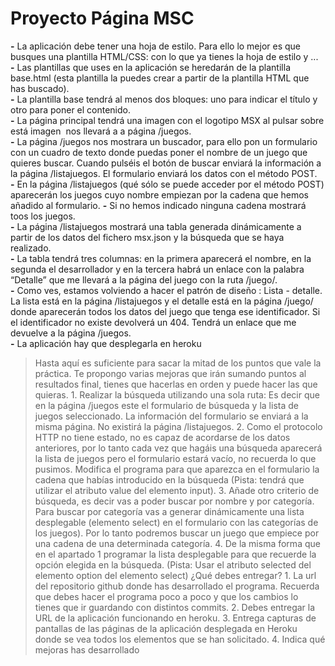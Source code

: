 # Proyecto Página MSC

**-** La aplicación debe tener una hoja de estilo. Para ello lo mejor es que busques una plantilla HTML/CSS: con lo que ya tienes la hoja de estilo y ...  
**-** Las plantillas que uses en la aplicación se heredarán de la plantilla base.html (esta plantilla la puedes crear a partir de la plantilla HTML que has buscado).  
**-** La plantilla base tendrá al menos dos bloques: uno para indicar el título y otro para poner el contenido.  
**-** La página principal tendrá una imagen con el logotipo MSX al pulsar sobre está imagen  nos llevará a a página /juegos.  
**-** La página /juegos nos mostrara un buscador, para ello pon un formulario con un cuadro de texto donde puedas poner el nombre de un juego que quieres buscar. Cuando pulséis el botón de buscar enviará la información a la página /listajuegos. El formulario enviará los datos con el método POST.  
**-** En la página /listajuegos (qué sólo se puede acceder por el método POST) aparecerán los juegos cuyo nombre empiezan por la cadena que hemos añadido al formulario. **-** Si no hemos indicado ninguna cadena mostrará toos los juegos.  
**-** La página /listajuegos mostrará una tabla generada dinámicamente a partir de los datos del fichero msx.json y la búsqueda que se haya realizado.  
**-** La tabla tendrá tres columnas: en la primera aparecerá el nombre, en la segunda el desarrollador y en la tercera habrá un enlace con la palabra “Detalle” que me llevará a la página del juego con la ruta /juego/<identificador>.  
**-** Como ves, estamos volviendo a hacer el patrón de diseño : Lista - detalle. La lista está en la página /listajuegos y el detalle está en la página /juego/<identificador> donde aparecerán todos los datos del juego que tenga ese identificador. Si el identificador no existe devolverá un 404. Tendrá un enlace que me devuelve a la página /juegos.  
**-** La aplicación hay que desplegarla en heroku  

> Hasta aquí es suficiente para sacar la mitad de los puntos que vale la práctica. Te propongo varias mejoras que irán sumando puntos al resultados final, tienes que hacerlas en orden y puede hacer las que quieras.
    1. Realizar la búsqueda utilizando una sola ruta: Es decir que en la página /juegos este el formulario de búsqueda y la lista de juegos seleccionado. La información del formulario se enviará a la misma página. No existirá la página /listajuegos.
    2. Como el protocolo HTTP no tiene estado, no es capaz de acordarse de los datos anteriores, por lo tanto cada vez que hagáis una búsqueda aparecerá la lista de juegos pero el formulario estará vacío, no recuerda lo que pusimos. Modifica el programa para que aparezca en el formulario la cadena que habías introducido en la búsqueda (Pista: tendrá que utilizar el atributo value del elemento input).
    3. Añade otro criterio de búsqueda, es decir vas a poder buscar por nombre y por categoría. Para buscar por categoría vas a generar dinámicamente una lista desplegable (elemento select) en el formulario con las categorías de los juegos). Por lo tanto podremos buscar un juego que empiece por una cadena de una determinada categoría.
    4. De la misma forma que en el apartado 1 programar la lista desplegable para que recuerde la opción elegida en la búsqueda. (Pista: Usar el atributo selected del elemento option del elemento select)
¿Qué debes entregar?
    1. La url del repositorio github donde has desarrollado el programa. Recuerda que debes hacer el programa poco a poco y que los cambios lo tienes que ir guardando con distintos commits.
    2. Debes entregar la URL de la aplicación funcionando en heroku.
    3. Entrega capturas de pantallas de las páginas de la aplicación desplegada en Heroku donde se vea todos los elementos que se han solicitado.
    4. Indica qué mejoras has desarrollado 
